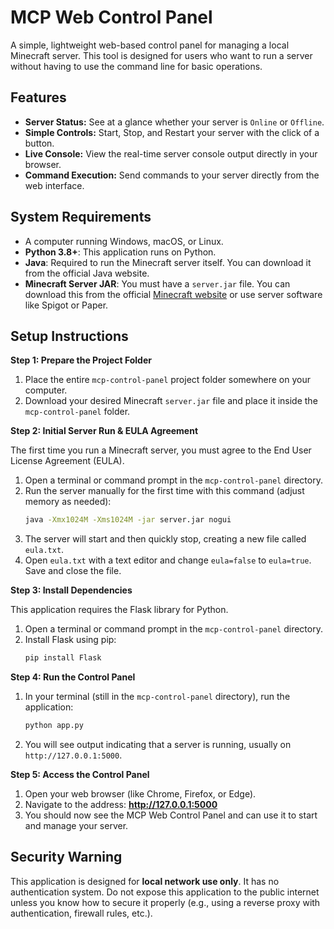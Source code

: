 # MCP Web Control Panel

A simple, lightweight web-based control panel for managing a local Minecraft server. This tool is designed for users who want to run a server without having to use the command line for basic operations.

## Features

* **Server Status:** See at a glance whether your server is `Online` or `Offline`.
* **Simple Controls:** Start, Stop, and Restart your server with the click of a button.
* **Live Console:** View the real-time server console output directly in your browser.
* **Command Execution:** Send commands to your server directly from the web interface.

## System Requirements

* A computer running Windows, macOS, or Linux.
* **Python 3.8+**: This application runs on Python.
* **Java**: Required to run the Minecraft server itself. You can download it from the official Java website.
* **Minecraft Server JAR**: You must have a `server.jar` file. You can download this from the official [Minecraft website](https://www.minecraft.net/en-us/download/server) or use server software like Spigot or Paper.

## Setup Instructions

**Step 1: Prepare the Project Folder**

1.  Place the entire `mcp-control-panel` project folder somewhere on your computer.
2.  Download your desired Minecraft `server.jar` file and place it inside the `mcp-control-panel` folder.

**Step 2: Initial Server Run & EULA Agreement**

The first time you run a Minecraft server, you must agree to the End User License Agreement (EULA).

1.  Open a terminal or command prompt in the `mcp-control-panel` directory.
2.  Run the server manually for the first time with this command (adjust memory as needed):
    ```bash
    java -Xmx1024M -Xms1024M -jar server.jar nogui
    ```
3.  The server will start and then quickly stop, creating a new file called `eula.txt`.
4.  Open `eula.txt` with a text editor and change `eula=false` to `eula=true`. Save and close the file.

**Step 3: Install Dependencies**

This application requires the Flask library for Python.

1.  Open a terminal or command prompt in the `mcp-control-panel` directory.
2.  Install Flask using pip:
    ```bash
    pip install Flask
    ```

**Step 4: Run the Control Panel**

1.  In your terminal (still in the `mcp-control-panel` directory), run the application:
    ```bash
    python app.py
    ```
2.  You will see output indicating that a server is running, usually on `http://127.0.0.1:5000`.

**Step 5: Access the Control Panel**

1.  Open your web browser (like Chrome, Firefox, or Edge).
2.  Navigate to the address: **http://127.0.0.1:5000**
3.  You should now see the MCP Web Control Panel and can use it to start and manage your server.

## Security Warning

This application is designed for **local network use only**. It has no authentication system. Do not expose this application to the public internet unless you know how to secure it properly (e.g., using a reverse proxy with authentication, firewall rules, etc.).
